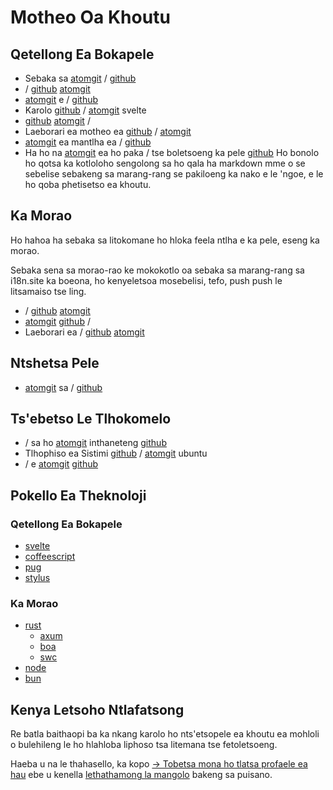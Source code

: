 # Motheo Oa Khoutu

## Qetellong Ea Bokapele

* Sebaka sa [atomgit](https://atomgit.com/i18n/proto) / [github](https://github.com/i18n-site/site)
* / [github](https://github.com/i18n-site/md) [atomgit](https://atomgit.com/i18n/md)
* [atomgit](https://atomgit.com/i18n/18x) e / [github](https://github.com/i18n-site/18x)
* Karolo [github](https://github.com/i18n-site/plugin) / [atomgit](https://atomgit.com/i18n/plugin) svelte
* [github](https://github.com/i18n-site/proto) [atomgit](https://atomgit.com/i18n/proto) /
* Laeborari ea motheo ea [github](https://github.com/i18n-site/lib) / [atomgit](https://atomgit.com/i18n/lib)
* [atomgit](https://atomgit.com/i18n/ie) ea mantlha ea / [github](https://github.com/i18n-site/ie)
* Ha ho na [atomgit](https://atomgit.com/i18n/x) ea ho paka / tse boletsoeng ka pele [github](https://github.com/i18n-site/x)
  Ho bonolo ho qotsa ka kotloloho sengolong sa ho qala ha markdown mme o se sebelise sebakeng sa marang-rang se pakiloeng ka nako e le 'ngoe, e le ho qoba phetisetso ea khoutu.

## Ka Morao

Ho hahoa ha sebaka sa litokomane ho hloka feela ntlha e ka pele, eseng ka morao.

Sebaka sena sa morao-rao ke mokokotlo oa sebaka sa marang-rang sa i18n.site ka boeona, ho kenyeletsoa mosebelisi, tefo, push push le litsamaiso tse ling.

* / [github](https://github.com/i18n-api/srv) [atomgit](https://atomgit.com/i18n-api/srv)
* [atomgit](https://atomgit.com/i18n-api/pub) [github](https://github.com/i18n-api/pub) /
* Laeborari ea / [github](https://github.com/i18n-site/rust) [atomgit](https://atomgit.com/i18n/rust)

## Ntshetsa Pele

* [atomgit](https://atomgit.com/i18n-api/srv.docker) sa / [github](https://github.com/i18n-api/srv.docker)

## Ts'ebetso Le Tlhokomelo

* / sa ho [atomgit](https://atomgit.com/i18n-ops/ops) inthaneteng [github](https://github.com/i18n-ops/ops)
* Tlhophiso ea Sistimi [github](https://github.com/i18n-ops/ubuntu) / [atomgit](https://atomgit.com/i18n-ops/ubuntu) ubuntu
* / e [atomgit](https://atomgit.com/i18n/cron) [github](https://github.com/i18n-cron/cron)

## Pokello Ea Theknoloji

### Qetellong Ea Bokapele

* [svelte](//svelte.dev)
* [coffeescript](//coffeescript.org)
* [pug](https://github.com/pugjs/pug)
* [stylus](https://stylus.com)

### Ka Morao

* [rust](//rust.org)
  * [axum](//github.com/tokio-rs/axum)
  * [boa](//github.com/boa-dev/boa)
  * [swc](//swc.rs)
* [node](//nodejs.org)
* [bun](//bun.dev)

## Kenya Letsoho Ntlafatsong

Re batla baithaopi ba ka nkang karolo ho nts'etsopele ea khoutu ea mohloli o bulehileng le ho hlahloba liphoso tsa litemana tse fetoletsoeng.

Haeba u na le thahasello, ka kopo [→ Tobetsa mona ho tlatsa profaele ea hau](https://ggl.link/i18n) ebe u kenella [lethathamong la mangolo](https://groups.google.com/u/2/g/i18n-site) bakeng sa puisano.